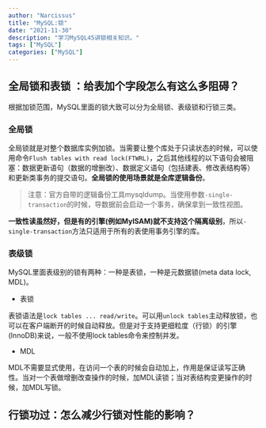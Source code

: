 ```yaml
---
author: "Narcissus"
title: "MySQL:锁"
date: "2021-11-30"
description: "学习MySQL45讲锁相关知识。"
tags: ["MySQL"]
categories: ["MySQL"]
---
```


## 全局锁和表锁 ：给表加个字段怎么有这么多阻碍？

根据加锁范围，MySQL里面的锁大致可以分为全局锁、表级锁和行锁三类。

### 全局锁

全局锁就是对整个数据库实例加锁。当需要让整个库处于只读状态的时候，可以使用命令`Flush tables with read lock(FTWRL)`，之后其他线程的以下语句会被阻塞：数据更新语句（数据的增删改）、数据定义语句（包括建表、修改表结构等）和更新类事务的提交语句。**全局锁的使用场景就是全库逻辑备份**。

> 注意：官方自带的逻辑备份工具mysqldump。当使用参数`-single-transaction`的时候，导数据前会启动一个事务，确保拿到一致性视图。

**一致性读虽然好，但是有的引擎(例如MylSAM)就不支持这个隔离级别**，所以`-single-transaction`方法只适用于所有的表使用事务引擎的库。

### 表级锁

MySQL里面表级别的锁有两种：一种是表锁，一种是元数据锁(meta data lock, MDL)。

- 表锁

表锁语法是`lock tables ... read/write`。可以用`unlock tables`主动释放锁，也可以在客户端断开的时候自动释放。但是对于支持更细粒度（行锁）的引擎(InnoDB)来说，一般不使用lock tables命令来控制并发。

- MDL

MDL不需要显式使用，在访问一个表的时候会自动加上，作用是保证读写正确性。当对一个表做增删改查操作的时候，加MDL读锁；当对表结构变更操作的时候，加MDL写锁。

## 行锁功过：怎么减少行锁对性能的影响？

